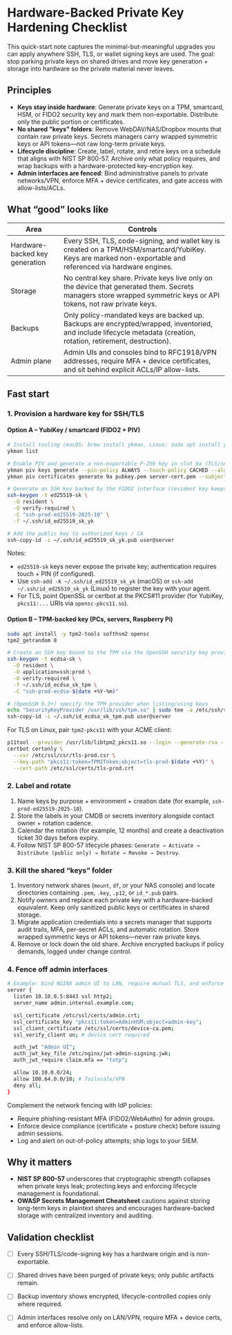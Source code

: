 # Hardware-Backed Private Key Hardening Checklist

This quick-start note captures the minimal-but-meaningful upgrades you can apply anywhere SSH, TLS, or wallet signing keys are used. The goal: stop parking private keys on shared drives and move key generation + storage into hardware so the private material never leaves.

## Principles

- **Keys stay inside hardware**: Generate private keys on a TPM, smartcard, HSM, or FIDO2 security key and mark them non-exportable. Distribute only the public portion or certificates.
- **No shared "keys" folders**: Remove WebDAV/NAS/Dropbox mounts that contain raw private keys. Secrets managers carry wrapped symmetric keys or API tokens—not raw long-term private keys.
- **Lifecycle discipline**: Create, label, rotate, and retire keys on a schedule that aligns with NIST SP 800-57. Archive only what policy requires, and wrap backups with a hardware-protected key-encryption key.
- **Admin interfaces are fenced**: Bind administrative panels to private networks/VPN, enforce MFA + device certificates, and gate access with allow-lists/ACLs.

## What “good” looks like

| Area | Controls |
| --- | --- |
| Hardware-backed key generation | Every SSH, TLS, code-signing, and wallet key is created on a TPM/HSM/smartcard/YubiKey. Keys are marked non-exportable and referenced via hardware engines. |
| Storage | No central key share. Private keys live only on the device that generated them. Secrets managers store wrapped symmetric keys or API tokens, not raw private keys. |
| Backups | Only policy-mandated keys are backed up. Backups are encrypted/wrapped, inventoried, and include lifecycle metadata (creation, rotation, retirement, destruction). |
| Admin plane | Admin UIs and consoles bind to RFC1918/VPN addresses, require MFA + device certificates, and sit behind explicit ACLs/IP allow-lists. |

## Fast start

### 1. Provision a hardware key for SSH/TLS

#### Option A – YubiKey / smartcard (FIDO2 + PIV)

```bash
# Install tooling (macOS: brew install ykman, Linux: sudo apt install yubikey-manager)
ykman list

# Enable PIV and generate a non-exportable P-256 key in slot 9a (TLS/server auth)
ykman piv keys generate --pin-policy ALWAYS --touch-policy CACHED --algorithm ECCP256 9a pubkey.pem
ykman piv certificates generate 9a pubkey.pem server-cert.pem --subject "CN=ssh-prod-ed25519-2025-10"

# Generate an SSH key backed by the FIDO2 interface (resident key keeps metadata on-device)
ssh-keygen -t ed25519-sk \
  -O resident \
  -O verify-required \
  -C "ssh-prod-ed25519-2025-10" \
  -f ~/.ssh/id_ed25519_sk_yk

# Add the public key to authorized_keys / CA
ssh-copy-id -i ~/.ssh/id_ed25519_sk_yk.pub user@server
```

Notes:
- `ed25519-sk` keys never expose the private key; authentication requires touch + PIN (if configured).
- Use `ssh-add -K ~/.ssh/id_ed25519_sk_yk` (macOS) or `ssh-add ~/.ssh/id_ed25519_sk_yk` (Linux) to register the key with your agent.
- For TLS, point OpenSSL or certbot at the PKCS#11 provider (for YubiKey, `pkcs11:...` URIs via `opensc-pkcs11.so`).

#### Option B – TPM-backed key (PCs, servers, Raspberry Pi)

```bash
sudo apt install -y tpm2-tools softhsm2 opensc
tpm2_getrandom 8

# Create an SSH key bound to the TPM via the OpenSSH security key provider
ssh-keygen -t ecdsa-sk \
  -O resident \
  -O application=ssh:prod \
  -O verify-required \
  -f ~/.ssh/id_ecdsa_sk_tpm \
  -C "ssh-prod-ecdsa-$(date +%Y-%m)"

# (OpenSSH 9.3+) specify the TPM provider when listing/using keys
echo "SecurityKeyProvider /usr/lib/ssh/tpm.so" | sudo tee -a /etc/ssh/ssh_config.d/10-tpm.conf
ssh-copy-id -i ~/.ssh/id_ecdsa_sk_tpm.pub user@server
```

For TLS on Linux, pair `tpm2-pkcs11` with your ACME client:

```bash
p11tool --provider /usr/lib/libtpm2_pkcs11.so --login --generate-rsa --bits 3072 --label tls-prod-$(date +%Y)
certbot certonly \
  --csr /etc/ssl/csr/tls-prod.csr \
  --key-path "pkcs11:token=TPM2Token;object=tls-prod-$(date +%Y)" \
  --cert-path /etc/ssl/certs/tls-prod.crt
```

### 2. Label and rotate

1. Name keys by purpose + environment + creation date (for example, `ssh-prod-ed25519-2025-10`).
2. Store the labels in your CMDB or secrets inventory alongside contact owner + rotation cadence.
3. Calendar the rotation (for example, 12 months) and create a deactivation ticket 30 days before expiry.
4. Follow NIST SP 800-57 lifecycle phases: `Generate → Activate → Distribute (public only) → Rotate → Revoke → Destroy`.

### 3. Kill the shared “keys” folder

1. Inventory network shares (`mount`, `df`, or your NAS console) and locate directories containing `.pem`, `.key`, `.p12`, or `id_*.pub` pairs.
2. Notify owners and replace each private key with a hardware-backed equivalent. Keep only sanitized public keys or certificates in shared storage.
3. Migrate application credentials into a secrets manager that supports audit trails, MFA, per-secret ACLs, and automatic rotation. Store wrapped symmetric keys or API tokens—never raw private keys.
4. Remove or lock down the old share. Archive encrypted backups if policy demands, logged under change control.

### 4. Fence off admin interfaces

```bash
# Example: bind NGINX admin UI to LAN, require mutual TLS, and enforce TOTP-based MFA
server {
  listen 10.10.0.5:8443 ssl http2;
  server_name admin.internal.example.com;

  ssl_certificate /etc/ssl/certs/admin.crt;
  ssl_certificate_key "pkcs11:token=AdminHSM;object=admin-key";
  ssl_client_certificate /etc/ssl/certs/device-ca.pem;
  ssl_verify_client on; # device cert required

  auth_jwt "Admin UI";
  auth_jwt_key_file /etc/nginx/jwt-admin-signing.jwk;
  auth_jwt_require claim.mfa == "totp";

  allow 10.10.0.0/24;
  allow 100.64.0.0/10; # Tailscale/VPN
  deny all;
}
```

Complement the network fencing with IdP policies:

- Require phishing-resistant MFA (FIDO2/WebAuthn) for admin groups.
- Enforce device compliance (certificate + posture check) before issuing admin sessions.
- Log and alert on out-of-policy attempts; ship logs to your SIEM.

## Why it matters

- **NIST SP 800-57** underscores that cryptographic strength collapses when private keys leak; protecting keys and enforcing lifecycle management is foundational.
- **OWASP Secrets Management Cheatsheet** cautions against storing long-term keys in plaintext shares and encourages hardware-backed storage with centralized inventory and auditing.

## Validation checklist

- [ ] Every SSH/TLS/code-signing key has a hardware origin and is non-exportable.
- [ ] Shared drives have been purged of private keys; only public artifacts remain.
- [ ] Backup inventory shows encrypted, lifecycle-controlled copies only where required.
- [ ] Admin interfaces resolve only on LAN/VPN, require MFA + device certs, and enforce allow-lists.

